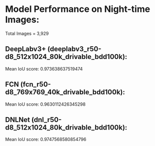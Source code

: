 # Model Performance on Night-time Images:
Total Images = 3,929

## DeepLabv3+ (deeplabv3_r50-d8_512x1024_80k_drivable_bdd100k):
Mean IoU score: 0.973638637519474

## FCN (fcn_r50-d8_769x769_40k_drivable_bdd100k): 
Mean IoU score: 0.9630112426345298

## DNLNet (dnl_r50-d8_512x1024_80k_drivable_bdd100k):
Mean IoU score: 0.9747568580854796

